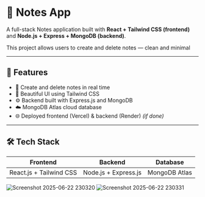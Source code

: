 # 📝 Notes App

A full-stack Notes application built with **React + Tailwind CSS (frontend)** and **Node.js + Express + MongoDB (backend)**.

This project allows users to create and delete notes — clean and minimal

---

## 📌 Features

- 🧾 Create and delete notes in real time
- 💅 Beautiful UI using Tailwind CSS
- ⚙️ Backend built with Express.js and MongoDB
- ☁️ MongoDB Atlas cloud database
- 🌐 Deployed frontend (Vercel) & backend (Render) *(if done)*

---

## 🛠️ Tech Stack

| Frontend | Backend | Database |
|----------|---------|----------|
| React.js + Tailwind CSS | Node.js + Express.js | MongoDB Atlas |

![Screenshot 2025-06-22 230320](https://github.com/user-attachments/assets/33636df0-7876-4e2f-af7b-74719cdbb8af)
![Screenshot 2025-06-22 230331](https://github.com/user-attachments/assets/5ef5e8bf-9ce5-42d5-a59e-906bfab02aca)



